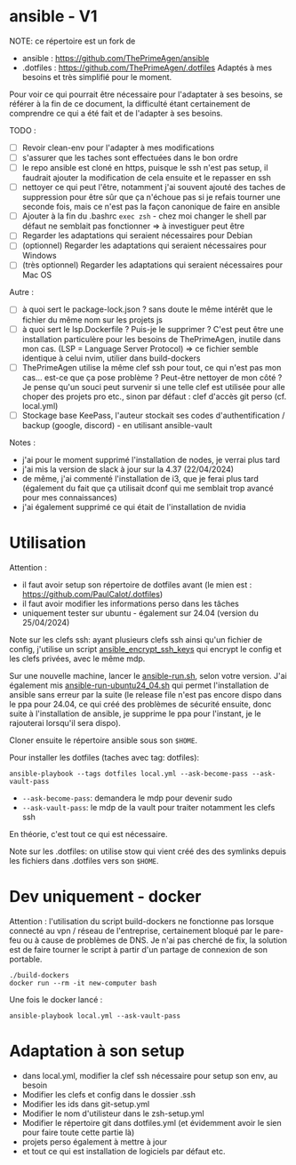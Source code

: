 # ansible - V1

NOTE: ce répertoire est un fork de 
- ansible : https://github.com/ThePrimeAgen/ansible 
- .dotfiles : https://github.com/ThePrimeAgen/.dotfiles
Adaptés à mes besoins et très simplifié pour le moment.

Pour voir ce qui pourrait être nécessaire pour l'adaptater à ses besoins, se référer à la fin de ce document, la difficulté étant certainement de comprendre ce qui a été fait et de l'adapter à ses besoins.

TODO :
- [ ] Revoir clean-env pour l'adapter à mes modifications
- [ ] s'assurer que les taches sont effectuées dans le bon ordre 
- [ ] le repo ansible est cloné en https, puisque le ssh n'est pas setup, il faudrait ajouter la modification de cela ensuite et le repasser en ssh
- [ ] nettoyer ce qui peut l'être, notamment j'ai souvent ajouté des taches de suppression pour être sûr que ça n'échoue pas si je refais tourner une seconde fois, mais ce n'est pas la façon canonique de faire en ansible 
- [ ] Ajouter à la fin du .bashrc `exec zsh` - chez moi changer le shell par défaut ne semblait pas fonctionner => à investiguer peut être
- [ ] Regarder les adaptations qui seraient nécessaires pour Debian
- [ ] (optionnel) Regarder les adaptations qui seraient nécessaires pour Windows
- [ ] (très optionnel) Regarder les adaptations qui seraient nécessaires pour Mac OS

Autre :
- [ ] à quoi sert le package-lock.json ? sans doute le même intérêt que le fichier du même nom sur les projets js
- [ ] à quoi sert le lsp.Dockerfile ? Puis-je le supprimer ? C'est peut être une installation particulère pour les besoins de ThePrimeAgen, inutile dans mon cas. (LSP = Language Server Protocol) => ce fichier semble identique à celui nvim, utilier dans build-dockers
- [ ] ThePrimeAgen utilise la même clef ssh pour tout, ce qui n'est pas mon cas... est-ce que ça pose problème ? Peut-être nettoyer de mon côté ? Je pense qu'un souci peut survenir si une telle clef est utilisée pour alle choper des projets pro etc., sinon par défaut : clef d'accès git perso (cf. local.yml)
- [ ] Stockage base KeePass, l'auteur stockait ses codes d'authentification / backup (google, discord) - en utilisant ansible-vault

Notes :
- j'ai pour le moment supprimé l'installation de nodes, je verrai plus tard
- j'ai mis la version de slack à jour sur la 4.37 (22/04/2024)
- de même, j'ai commenté l'installation de i3, que je ferai plus tard (également du fait que ça utilisait dconf qui me semblait trop avancé pour mes connaissances)
- j'ai également supprimé ce qui était de l'installation de nvidia

# Utilisation
Attention :
* il faut avoir setup son répertoire de dotfiles avant (le mien est : https://github.com/PaulCalot/.dotfiles)
* il faut avoir modifier les informations perso dans les tâches
* uniquement tester sur ubuntu - également sur 24.04 (version du 25/04/2024)

Note sur les clefs ssh: ayant plusieurs clefs ssh ainsi qu'un fichier de config, j'utilise un script [ansible_encrypt_ssh_keys](ansible_encrypt_ssh_keys.sh) qui encrypt le config et les clefs privées, avec le même mdp.

Sur une nouvelle machine, lancer le [ansible-run.sh](ansible-run.sh), selon votre version. J'ai également mis [ansible-run-ubuntu24_04.sh](ansible-run-ubuntu24_04.sh) qui permet l'installation de ansible sans erreur par la suite (le release file n'est pas encore dispo dans le ppa pour 24.04, ce qui créé des problèmes de sécurité ensuite, donc suite à l'installation de ansible, je supprime le ppa pour l'instant, je le rajouterai lorsqu'il sera dispo).

Cloner ensuite le répertoire ansible sous son `$HOME`.

Pour installer les dotfiles (taches avec tag: dotfiles):
```shell
ansible-playbook --tags dotfiles local.yml --ask-become-pass --ask-vault-pass
```
- `--ask-become-pass`: demandera le mdp pour devenir sudo
- `--ask-vault-pass`: le mdp de la vault pour traiter notamment les clefs ssh

En théorie, c'est tout ce qui est nécessaire.

Note sur les .dotfiles: on utilise stow qui vient créé des des symlinks depuis les fichiers dans .dotfiles vers son `$HOME`.

# Dev uniquement - docker
Attention : l'utilisation du script build-dockers ne fonctionne pas lorsque connecté au vpn / réseau de l'entreprise, certainement bloqué par le pare-feu ou à cause de problèmes de DNS.
Je n'ai pas cherché de fix, la solution est de faire tourner le script à partir d'un partage de connexion de son portable. 

```shell
./build-dockers
docker run --rm -it new-computer bash 
```
Une fois le docker lancé :
```shell
ansible-playbook local.yml --ask-vault-pass
```

# Adaptation à son setup
- dans local.yml, modifier la clef ssh nécessaire pour setup son env, au besoin 
- Modifier les clefs et config dans le dossier .ssh
- Modifier les ids dans git-setup.yml
- Modifier le nom d'utilisteur dans le zsh-setup.yml
- Modifier le répertoire git dans dotfiles.yml (et évidemment avoir le sien pour faire toute cette partie là)
- projets perso également à mettre à jour
- et tout ce qui est installation de logiciels par défaut etc.
